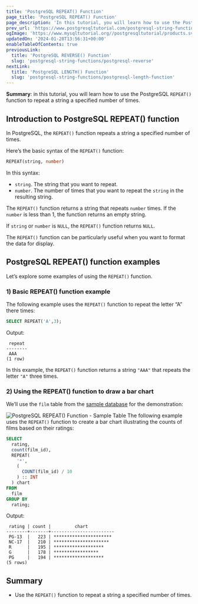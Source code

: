 ```yaml
---
title: 'PostgreSQL REPEAT() Function'
page_title: 'PostgreSQL REPEAT() Function'
page_description: 'In this tutorial, you will learn how to use the PostgreSQL REPEAT() function to repeat a string a specified number of times.'
prev_url: 'https://www.postgresqltutorial.com/postgresql-string-functions/postgresql-repeat/'
ogImage: 'https://www.mysqltutorial.org//postgresqltutorial/products.svg'
updatedOn: '2024-01-28T13:56:31+00:00'
enableTableOfContents: true
previousLink:
  title: 'PostgreSQL REVERSE() Function'
  slug: 'postgresql-string-functions/postgresql-reverse'
nextLink:
  title: 'PostgreSQL LENGTH() Function'
  slug: 'postgresql-string-functions/postgresql-length-function'
---
```


**Summary**: in this tutorial, you will learn how to use the PostgreSQL `REPEAT()` function to repeat a string a specified number of times.

## Introduction to PostgreSQL REPEAT() function

In PostgreSQL, the `REPEAT()` function repeats a string a specified number of times.

Here’s the basic syntax of the `REPEAT()` function:

```sql
REPEAT(string, number)
```

In this syntax:

- `string`. The string that you want to repeat.
- `number`. The number of times that you want to repeat the `string` in the resulting string.

The `REPEAT()` function returns a string that repeats `number` times. If the `number` is less than 1, the function returns an empty string.

If `string` or `number` is `NULL`, the `REPEAT()` function returns `NULL`.

The `REPEAT()` function can be particularly useful when you want to format the data for display.

## PostgreSQL REPEAT() function examples

Let’s explore some examples of using the `REPEAT()` function.

### 1\) Basic REPEAT() function example

The following example uses the `REPEAT()` function to repeat the letter “A” there times:

```sql
SELECT REPEAT('A',3);
```

Output:

```text
 repeat
--------
 AAA
(1 row)
```

In this example, the `REPEAT()` function returns a string `"AAA"` that repeats the letter `"A"` three times.

### 2\) Using the REPEAT() function to draw a bar chart

We’ll use the `film` table from the [sample database](../postgresql-getting-started/postgresql-sample-database) for the demonstration:

![PostgreSQL REPEAT() Function - Sample Table](https://www.mysqltutorial.org//postgresqltutorial/products.svg)
The following example uses the `REPEAT()` function to create a bar chart illustrating the counts of films based on their ratings:

```sql
SELECT
  rating,
  count(film_id),
  REPEAT(
    '*',
    (
      COUNT(film_id) / 10
    ) :: INT
  ) chart
FROM
  film
GROUP BY
  rating;
```

Output:

```text
 rating | count |         chart
--------+-------+------------------------
 PG-13  |   223 | **********************
 NC-17  |   210 | *********************
 R      |   195 | *******************
 G      |   178 | *****************
 PG     |   194 | *******************
(5 rows)
```

## Summary

- Use the `REPEAT()` function to repeat a string a specified number of times.
